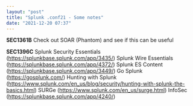 ```yaml
---
layout: "post"
title: "Splunk .conf21 - Some notes"
date: "2021-12-20 07:37"
---
```

**SEC1361B**
Check out SOAR (Phantom) and see if this can be useful

**SEC1396C**
Splunk Security Essentials (https://splunkbase.splunk.com/app/3435/) 
Splunk Wire Essentials (https://splunkbase.splunk.com/app/4372/)
Splunk ES Content (https://splunkbase.splunk.com/app/3449/)
Go Splunk (https://gosplunk.com/)
Hunting with Splunk (https://www.splunk.com/en_us/blog/security/hunting-with-splunk-the-basics.html)
SURGe (https://www.splunk.com/en_us/surge.html)
InfoSec (https://splunkbase.splunk.com/app/4240/)
